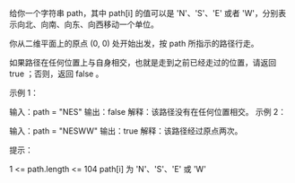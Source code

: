 给你一个字符串 path，其中 path[i] 的值可以是 'N'、'S'、'E' 或者 'W'，分别表示向北、向南、向东、向西移动一个单位。

你从二维平面上的原点 (0, 0) 处开始出发，按 path 所指示的路径行走。

如果路径在任何位置上与自身相交，也就是走到之前已经走过的位置，请返回 true ；否则，返回 false 。

示例 1：

输入：path = "NES"
输出：false
解释：该路径没有在任何位置相交。
示例 2：

输入：path = "NESWW"
输出：true
解释：该路径经过原点两次。

提示：

1 <= path.length <= 104
path[i] 为 'N'、'S'、'E' 或 'W'
